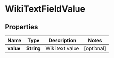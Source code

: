 

# WikiTextFieldValue

## Properties

Name | Type | Description | Notes
------------ | ------------- | ------------- | -------------
**value** | **String** | Wiki text value |  [optional]



